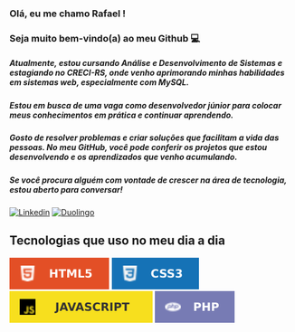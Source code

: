 ### Olá, eu me chamo Rafael !

### Seja muito bem-vindo(a) ao meu Github 💻

##### Atualmente, estou cursando Análise e Desenvolvimento de Sistemas e estagiando no CRECI-RS, onde venho aprimorando minhas habilidades em sistemas web, especialmente com MySQL.

##### Estou em busca de uma vaga como desenvolvedor júnior para colocar meus conhecimentos em prática e continuar aprendendo. 

##### Gosto de resolver problemas e criar soluções que facilitam a vida das pessoas. No meu GitHub, você pode conferir os projetos que estou desenvolvendo e os aprendizados que venho acumulando.

##### Se você procura alguém com vontade de crescer na área de tecnologia, estou aberto para conversar!

[![Linkedin](https://img.shields.io/badge/LinkedIn-0077B5?style=for-the-badge&logo=linkedin&logoColor=white)](https://br.linkedin.com/in/rafaelassuncaodev)
[![Duolingo](https://img.shields.io/badge/Duolingo-58CC02?style=for-the-badge&logo=Duolingo&logoColor=white)](https://www.duolingo.com/profile/RafaelAssun21)

## Tecnologias que uso no meu dia a dia

[![HTML5](imagens/HTML5-E34F26.svg)](https://github.com/rafaelsassuncao)
[![CSS](/imagens/CSS3-1572B6.svg)](https://github.com/rafaelsassuncao)
[![JavaScript](/imagens/javascript%20imagem.svg)](https://github.com/rafaelsassuncao)
[![php](/imagens/PHP-777BB4.svg)](https://github.com/rafaelsassuncao)
